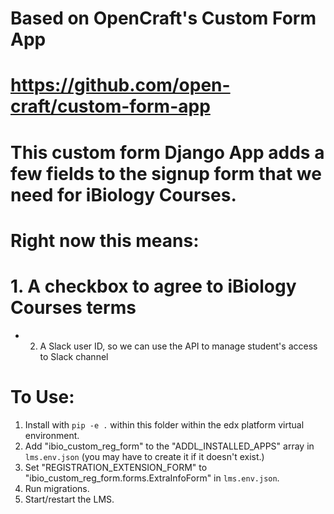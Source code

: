 # Based on OpenCraft's Custom Form App
# https://github.com/open-craft/custom-form-app

# This custom form Django App adds a few fields to the signup form that we need for iBiology Courses.
# Right now this means:
#   1. A checkbox to agree to iBiology Courses terms
*   2. A Slack user ID, so we can use the API to manage student's access to Slack channel

# To Use:

1. Install with `pip -e .` within this folder within the edx platform virtual environment.
2. Add "ibio_custom_reg_form" to the "ADDL_INSTALLED_APPS" array in `lms.env.json` (you may have to create it if it doesn't exist.)
3. Set "REGISTRATION_EXTENSION_FORM" to "ibio_custom_reg_form.forms.ExtraInfoForm" in `lms.env.json`.
4. Run migrations.
5. Start/restart the LMS.
